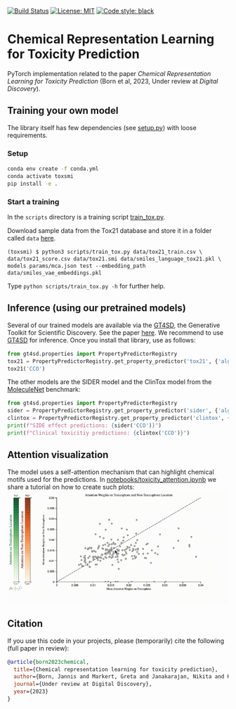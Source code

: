 [![Build Status](https://github.com/PaccMann/toxsmi/actions/workflows/build.yml/badge.svg)](https://github.com/PaccMann/toxsmi/actions/workflows/build.yml)
[![License: MIT](https://img.shields.io/badge/License-MIT-yellow.svg)](https://opensource.org/licenses/MIT)
[![Code style: black](https://img.shields.io/badge/code%20style-black-000000.svg)](https://github.com/psf/black)

# Chemical Representation Learning for Toxicity Prediction


PyTorch implementation related to the paper *Chemical Representation Learning for Toxicity Prediction* (Born et al, 2023, Under review at *Digital Discovery*).
## Training your own model

The library itself has few dependencies (see [setup.py](setup.py)) with loose requirements. 

### Setup
```sh
conda env create -f conda.yml
conda activate toxsmi
pip install -e .
```

### Start a training

In the `scripts` directory is a training script [train_tox.py](./scripts/train_tox.py).

Download sample data from the Tox21 database and store it in a folder called `data`
[here](https://ibm.box.com/s/kahxnlg2k2s0x3z0r5fa6y67tmfhs6or). 

```console
(toxsmi) $ python3 scripts/train_tox.py data/tox21_train.csv \
data/tox21_score.csv data/tox21.smi data/smiles_language_tox21.pkl \
models params/mca.json test --embedding_path data/smiles_vae_embeddings.pkl
```

Type `python scripts/train_tox.py -h` for further help.

## Inference (using our pretrained models)
Several of our trained models are available via the [GT4SD](https://github.com/GT4SD), the Generative Toolkit for Scientific Discovery. See the paper [here](https://arxiv.org/abs/2207.03928).
We recommend to use [GT4SD](https://github.com/GT4SD/gt4sd-core) for inference. Once you install that library, use as follows:
```py
from gt4sd.properties import PropertyPredictorRegistry
tox21 = PropertyPredictorRegistry.get_property_predictor('tox21', {'algorithm_version': 'v0'})
tox21('CCO')
```

The other models are the SIDER model and the ClinTox model from the [MoleculeNet](https://moleculenet.org/datasets-1) benchmark:
```py
from gt4sd.properties import PropertyPredictorRegistry
sider = PropertyPredictorRegistry.get_property_predictor('sider', {'algorithm_version': 'v0'})
clintox = PropertyPredictorRegistry.get_property_predictor('clintox', {'algorithm_version': 'v0'})
print(f"SIDE effect predictions: {sider('CCO')}")
print(f"Clinical toxicitiy predictions: {clintox('CCO')}")
```

## Attention visualization
The model uses a self-attention mechanism that can highlight chemical motifs used for the predictions.
In [notebooks/toxicity_attention.ipynb](notebooks/toxicity_attention.ipynb) we share a tutorial on how to create such plots:
![Attention](assets/attention.gif "toxicophore attention")


## Citation
If you use this code in your projects, please (temporarily) cite the following (full paper in review):

```bib
@article{born2023chemical,
  title={Chemical representation learning for toxicity prediction},
  author={Born, Jannis and Markert, Greta and Janakarajan, Nikita and Kimber, Talia B. and Volkamer, Andrea and Rodriguez Martinez, Maria and Manica, Matteo},
  journal={Under review at Digital Discovery},
  year={2023}
}
```
